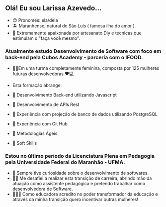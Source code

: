 ## Olá! Eu sou Larissa Azevedo...

- 😊 Pronomes: ela/dela
- 🏝️ Maranhense, natural de São Luís ( famosa ilha do amor ). 
- 🧶 Extremamente apaixonada por artesanato Diy e técnicas que estimulam o "faça você mesmo".

  
### Atualmente estudo Desenvolvimento de Software com foco em back-end pela Cubos Academy - parceria com o IFOOD.
- 🙆‍♀️Em uma turma completamente feminina, composta por 125 mulheres futuras desenvolvedoras ❤️💻

- Esta formação abrange:
- 🎯 Desenvolvimento Back-end utilizando Javascript
- 🎯 Desenvolvimento de APIs Rest
- 🎯 Experiência com projeção de banco de dados utilizando PostgreSQL
- 🎯 Experiência com Git Hub
- 🎯 Metodologias Ágeis
- 🎯 Soft Skills



### Estou no último período da Licenciatura Plena em Pedagogia pela Universidade Federal do Maranhão - UFMA.
- 🔎 Sempre tive curiosidade sobre o desenvolvimento de softwares.
- 🏊‍♀️ Me desafiei a realizar esta transição de carreira, abrindo mão da atuação como assistente pedagógica e pretendo trabalhar como desenvolvedora de Software.
- 💪👩‍🎓 Como educadora acredito no poder transformador da educação e através da minha transição quero incentivar outras mulheres!

